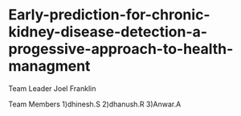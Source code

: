 # Early-prediction-for-chronic-kidney-disease-detection-a-progessive-approach-to-health-managment
Team Leader
Joel Franklin

Team Members
1)dhinesh.S
2)dhanush.R
3)Anwar.A
